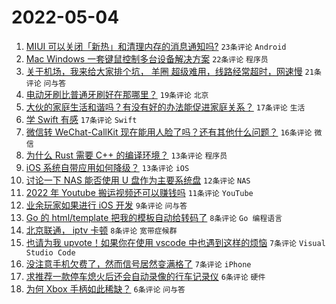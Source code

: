 # 2022-05-04

1. [MIUI 可以关闭「新热」和清理内存的消息通知吗?](https://www.v2ex.com/t/850738) `23条评论` `Android`
1. [Mac Windows 一套键鼠控制多台设备解决方案](https://www.v2ex.com/t/850750) `22条评论` `程序员`
1. [关于机场，我来给大家排个坑， 羊圈 超级难用，线路经常超时，网速慢](https://www.v2ex.com/t/850736) `21条评论` `问与答`
1. [电动牙刷比普通牙刷好在那哪里？](https://www.v2ex.com/t/850734) `19条评论` `北京`
1. [大伙的家庭生活和谐吗？有没有好的办法能促进家庭关系？](https://www.v2ex.com/t/850760) `17条评论` `生活`
1. [学 Swift 有感](https://www.v2ex.com/t/850752) `17条评论` `Swift`
1. [微信转 WeChat-CallKit 现在能用人脸了吗？还有其他什么问题？](https://www.v2ex.com/t/850728) `16条评论` `微信`
1. [为什么 Rust 需要 C++ 的编译环境？](https://www.v2ex.com/t/850745) `13条评论` `程序员`
1. [iOS 系统自带应用如何降级？](https://www.v2ex.com/t/850723) `13条评论` `iOS`
1. [讨论一下 NAS 能否使用 U 盘作为主要系统盘](https://www.v2ex.com/t/850761) `12条评论` `NAS`
1. [2022 年 Youtube 搬运视频还可以赚钱吗](https://www.v2ex.com/t/850748) `11条评论` `YouTube`
1. [业余玩家如果进行 iOS 开发](https://www.v2ex.com/t/850721) `9条评论` `问与答`
1. [Go 的 html/template 把我的模板自动给转码了](https://www.v2ex.com/t/850741) `8条评论` `Go 编程语言`
1. [北京联通， iptv 卡顿](https://www.v2ex.com/t/850725) `8条评论` `宽带症候群`
1. [也请为我 upvote！如果你在使用 vscode 中也遇到这样的烦恼](https://www.v2ex.com/t/850744) `7条评论` `Visual Studio Code`
1. [没注意手机欠费了，然而信号居然变满格了](https://www.v2ex.com/t/850731) `7条评论` `iPhone`
1. [求推荐一款停车熄火后还会自动录像的行车记录仪](https://www.v2ex.com/t/850753) `6条评论` `硬件`
1. [为何 Xbox 手柄如此稀缺？](https://www.v2ex.com/t/850751) `6条评论` `问与答`
